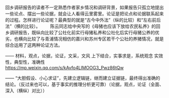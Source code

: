 回乡调研报告的读者不一定熟悉作者家乡情况和调研背景，如果报告只孤立地提出一些论点、摆出一些论据，就会让人看得云里雾里。论证是把论点和论据联系起来的过程。怎样进行论证呢？最典型的就是“古今中外法”（纵的比较）和“左右前后法”（横的比较）。
　　陈云同志给中央写的《母猪也应该下放给农民私养》的回乡调研报告，既纵向比较了公社化前实行母猪私养和公社化后实行母猪公养的优劣，也横向比较了与青浦情况相仿的嘉兴和苏州专区若干个公社的养猪情况，就是综合运用了这两种论证方法。

——
材料，观点，论据，论证，文采，文风
上下结合，实事求是，系统观念
实效性，典型性，准确性
https://mp.weixin.qq.com/s/kAvfo4LIMOOG3_Pwz86tQw

——
“大胆假设、小心求证”，先建立逻辑链，继而建立证据链，最终得出准确的结论。（反过来也可以，基于事实的推理分析更可靠）（论据，观点，论证（全面、深入（横纵）对比））